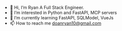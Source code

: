 - 👋 Hi, I’m Ryan A Full Stack Engineer.
- 👀 I’m interested in Python and FastAPI, MCP servers
- 🌱 I’m currently learning FastAPI, SQLModel, VueJs
- 📫 How to reach me doanryan10@gmail.com

<!---
ShadFyt/ShadFyt is a ✨ special ✨ repository because its `README.md` (this file) appears on your GitHub profile.
You can click the Preview link to take a look at your changes.
--->
